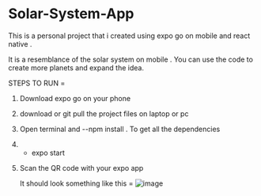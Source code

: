 # Solar-System-App

This is a personal project that i created using expo go on mobile and react native .

It is a resemblance of the solar system on  mobile .
You can use the code to create more planets and expand the idea.

STEPS TO RUN =
1) Download expo go on your phone
2) download or git pull the project files on laptop or pc
3) Open terminal and --npm install   . To get all the dependencies
4) - expo start
5) Scan the QR code with your expo app

   It should look something like this =
   ![image](https://github.com/garouuuu/Solar-System-App/assets/127393684/47883cbe-5273-4817-b03e-b9fab0cd1d55)
